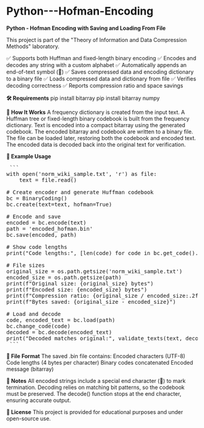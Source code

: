 # Python---Hofman-Encoding
**Python - Hofman Encoding with Saving and Loading From File**

This project is part of the "Theory of Information and Data Compression Methods" laboratory.

✅ Supports both Huffman and fixed-length binary encoding
✅ Encodes and decodes any string with a custom alphabet
✅ Automatically appends an end-of-text symbol (🏁)
✅ Saves compressed data and encoding dictionary to a binary file
✅ Loads compressed data and dictionary from file
✅ Verifies decoding correctness
✅ Reports compression ratio and space savings

**🛠️ Requirements**
pip install bitarray
pip install bitarray numpy

**🧠 How It Works**
A frequency dictionary is created from the input text.
A Huffman tree or fixed-length binary codebook is built from the frequency dictionary.
Text is encoded into a compact bitarray using the generated codebook.
The encoded bitarray and codebook are written to a binary file.
The file can be loaded later, restoring both the codebook and encoded text.
The encoded data is decoded back into the original text for verification.

**🧪 Example Usage**
<pre> ```
with open('norm_wiki_sample.txt', 'r') as file:
    text = file.read()

# Create encoder and generate Huffman codebook
bc = BinaryCoding()
bc.create(text=text, hofman=True)

# Encode and save
encoded = bc.encode(text)
path = 'encoded_hofman.bin'
bc.save(encoded, path)

# Show code lengths
print("Code lengths:", [len(code) for code in bc.get_code().values()])

# File sizes
original_size = os.path.getsize('norm_wiki_sample.txt')
encoded_size = os.path.getsize(path)
print(f"Original size: {original_size} bytes")
print(f"Encoded size: {encoded_size} bytes")
print(f"Compression ratio: {original_size / encoded_size:.2f}")
print(f"Bytes saved: {original_size - encoded_size}")

# Load and decode
code, encoded_text = bc.load(path)
bc.change_code(code)
decoded = bc.decode(encoded_text)
print("Decoded matches original:", validate_texts(text, decoded))
 ``` </pre>

**📂 File Format**
The saved .bin file contains:
Encoded characters (UTF-8)
Code lengths (4 bytes per character)
Binary codes concatenated
Encoded message (bitarray)

**📌 Notes**
All encoded strings include a special end character (🏁) to mark termination.
Decoding relies on matching bit patterns, so the codebook must be preserved.
The decode() function stops at the end character, ensuring accurate output.

**📃 License**
This project is provided for educational purposes and under open-source use.


